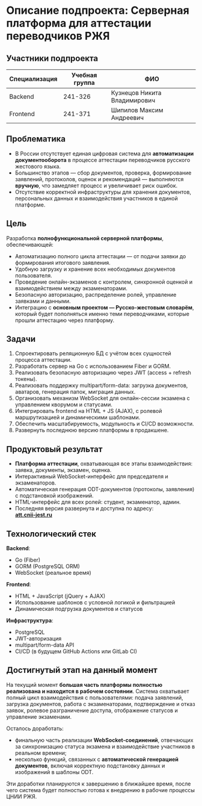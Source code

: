 # Описание подпроекта: Серверная платформа для аттестации переводчиков РЖЯ

## Участники подпроекта

| Специализация | Учебная группа | ФИО                             |
|----------------|----------------|----------------------------------|
| Backend        | 241-326        | Кузнецов Никита Владимирович    |
| Frontend       | 241-371        | Шипилов Максим Андреевич        |

## Проблематика

- В России отсутствует единая цифровая система для **автоматизации документооборота** в процессе аттестации переводчиков русского жестового языка.
- Большинство этапов — сбор документов, проверка, формирование заявлений, протоколов, оценок и рекомендаций — выполняются **вручную**, что замедляет процесс и увеличивает риск ошибок.
- Отсутствие корректной инфраструктуры для хранения документов, персональных данных и взаимодействия участников в единой платформе.

## Цель

Разработка **полнофункциональной серверной платформы**, обеспечивающей:

- Автоматизацию полного цикла аттестации — от подачи заявки до формирования итогового заявления.
- Удобную загрузку и хранение всех необходимых документов пользователя.
- Проведение онлайн-экзаменов с контролем, синхронной оценкой и взаимодействием между экзаменаторами.
- Безопасную авторизацию, распределение ролей, управление заявками и данными.
- Интеграцию с **основным проектом — Русско-жестовым словарём**, который будет пополняться именно теми переводчиками, которые прошли аттестацию через платформу.

## Задачи

1. Спроектировать реляционную БД с учётом всех сущностей процесса аттестации.
2. Разработать сервер на Go с использованием Fiber и GORM.
3. Реализовать безопасную авторизацию через JWT (access + refresh токены).
4. Реализовать поддержку multipart/form-data: загрузка документов, аватаров, генерация папок, миграция данных.
5. Организовать механизм WebSocket для онлайн-сессии экзамена с управлением кворумом и статусами.
6. Интегрировать frontend на HTML + JS (AJAX), с ролевой маршрутизацией и динамическими шаблонами.
7. Обеспечить масштабируемость, модульность и CI/CD возможности.
8. Развернуть последнюю версию платформы в продакшене.

## Продуктовый результат

- **Платформа аттестации**, охватывающая все этапы взаимодействия: заявка, документы, экзамен, оценка.
- Интерактивный WebSocket-интерфейс для председателя и экзаменаторов.
- Автоматическая генерация ODT-документов (протоколы, заявления) с подстановкой изображений.
- HTML-интерфейс для всех ролей: студент, экзаменатор, админ.
- Последняя версия развернута и доступна по адресу:  
  **[att.cnii-jest.ru](https://att.cnii-jest.ru)**

## Технологический стек

**Backend**:
- Go (Fiber)
- GORM (PostgreSQL ORM)
- WebSocket (реальное время)

**Frontend**:
- HTML + JavaScript (jQuery + AJAX)
- Использование шаблонов с условной логикой и фильтрацией
- Динамическая подгрузка документов и статусов

**Инфраструктура**:
- PostgreSQL
- JWT-авторизация
- multipart/form-data API
- CI/CD (в будущем GitHub Actions или GitLab CI)

## Достигнутый этап на данный момент

На текущий момент **большая часть платформы полностью реализована и находится в рабочем состоянии**. Система охватывает полный цикл взаимодействия с пользователями: подача заявлений, загрузка документов, работа с экзаменаторами, подтверждение и отказ заявок, ролевое разграничение доступа, отображение статусов и управление экзаменами.

Осталось доработать:

- финальную часть реализации **WebSocket-соединений**, отвечающих за синхронизацию статуса экзамена и взаимодействие участников в реальном времени;
- несколько функций, связанных с **автоматической генерацией документов**, включая корректную подстановку данных и изображений в шаблоны ODT.

Эти доработки планируются к завершению в ближайшее время, после чего система будет полностью готова к внедрению в рабочие процессы ЦНИИ РЖЯ.



